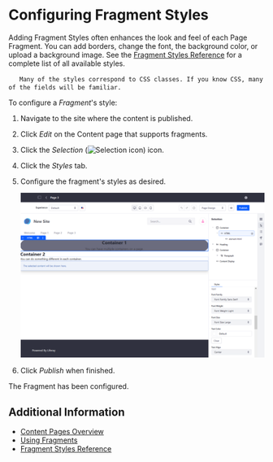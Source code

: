 # Configuring Fragment Styles

Adding Fragment Styles often enhances the look and feel of each Page Fragment. You can add borders, change the font, the background color, or upload a background image. See the [Fragment Styles Reference](./fragment-styles-reference.md) for a complete list of all available styles.

```tip::
   Many of the styles correspond to CSS classes. If you know CSS, many of the fields will be familiar.
```

To configure a _Fragment_'s style:

1. Navigate to the site where the content is published.
1. Click _Edit_ on the Content page that supports fragments.
1. Click the _Selection_ (![Selection icon](../../../images/icon-page-tree.png)) icon.
1. Click the _Styles_ tab.
1. Configure the fragment's styles as desired.

    ![Configure Fragment Styles in the Selection menu.](./configuring-fragment-styles/images/01.png)

1. Click _Publish_ when finished.

The Fragment has been configured.

## Additional Information

* [Content Pages Overview](./content-pages-overview.md)
* [Using Fragments](./using-fragments.md)
* [Fragment Styles Reference](./fragment-styles-reference.md)

